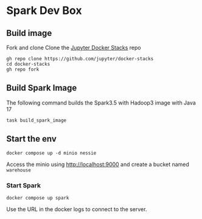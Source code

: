 # Spark Dev Box

## Build image

Fork and clone Clone the [Jupyter Docker Stacks](https://jupyter-docker-stacks.readthedocs.io/) repo 

```shell
gh repo clone https://github.com/jupyter/docker-stacks
cd docker-stacks
gh repo fork
```

## Build Spark Image

The following command builds the Spark3.5 with Hadoop3 image with Java 17

```
task build_spark_image
```

## Start the env

```shell
docker compose up -d minio nessie
```

Access the minio using <http://localhost:9000> and create a bucket named `warehouse`

### Start Spark 

```shell
docker compose up spark
```

Use the URL in the docker logs to connect to the server.